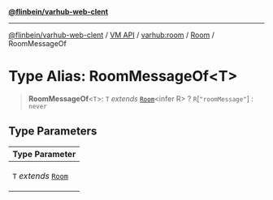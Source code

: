 [**@flinbein/varhub-web-clent**](../../../../../README.md)

***

[@flinbein/varhub-web-clent](../../../../../README.md) / [VM API](../../../../README.md) / [varhub:room](../../../README.md) / [Room](../README.md) / RoomMessageOf

# Type Alias: RoomMessageOf\<T\>

> **RoomMessageOf**\<`T`\>: `T` *extends* [`Room`](../../../interfaces/Room.md)\<infer R\> ? `R`\[`"roomMessage"`\] : `never`

## Type Parameters

<table>
<thead>
<tr>
<th>Type Parameter</th>
</tr>
</thead>
<tbody>
<tr>
<td>

`T` *extends* [`Room`](../../../interfaces/Room.md)

</td>
</tr>
</tbody>
</table>
